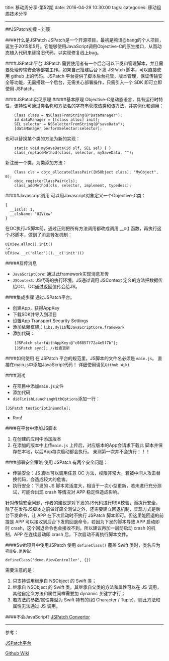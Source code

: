 title: 移动周分享-第52期
date: 2016-04-29  10:30:00
tags:
categories: 移动组周技术分享

---



##JSPatch初探 - 刘康

####什么是JSPatch
JSPatch是一个开源项目，最初是腾讯@bang的个人项目，诞生于2015年5月。它能够使用JavaScript调用Objective-C的原生接口，从而动态植入代码来替换旧代码，以实现修复线上bug。

####JSPatch平台
JSPatch 需要使用者有一个后台可以下发和管理脚本，并且需要处理传输安全等部署工作。如果自己搭建后台下发 JSPatch 脚本，可以直接使用 github 上的代码。JSPatch 平台提供了脚本后台托管，版本管理，保证传输安全等功能，无需搭建一个后台，无需关心部署操作，只需引入一个 SDK 即可立即使用 JSPatch。

####JSPatch实现原理
#####基本原理
Objective-C是动态语言，具有运行时特性，该特性可通过类名称和方法名的字符串获取该类和该方法，并实例化和调用：

```
    Class class = NSClassFromString(@"DataManager");
    id dataManager = [[class alloc] init];
    SEL selector = NSSelectorFromString(@"saveData");
    [dataManager performSelector:selector];
```
也可以替换某个类的方法为新的实现：

```
    static void mySaveData(id slf, SEL sel) { }
    class_replaceMethod(class, selector, mySaveData, "");
```
新注册一个类，为类添加方法：

```
    Class cls = objc_allocateClassPair([NSObject class], "MyObject", 0);
    objc_registerClassPair(cls);
    class_addMethod(cls, selector, implement, typedesc);
```
#####Javascript调用
可以用Javascript对象定义一个Objective-C类：

```
{
  __isCls: 1,
  __clsName: "UIView"
}
```
在OC执行JS脚本前，通过正则把所有方法调用都改成调用 __c() 函数，再执行这个JS脚本，做到了消息转发机制：

```
UIView.alloc().init()
->
UIView.__c('alloc')().__c('init')()
```
#####互传消息
- `JavaScriptCore`: 通过此framework实现消息互传
- `JSContext`: JS代码的执行环境。JS通过调用 JSContext 定义的方法把数据传给OC，OC通过返回值传会给JS。

####集成步骤
通过JSPatch平台。

- 创建App，获得AppKey
- 下载SDK并导入到项目
- 设置App Transport Security Settings
- 添加依赖框架：`libz.dylib`和`JavaScriptCore.framework`
- 添加代码：

```
    [JSPatch startWithAppKey:@"c08857f72a4e5f7b"];
    [JSPatch sync]; //检查更新
```

####如何使用
在 JSPatch 平台的规范里，JS脚本的文件名必须是 `main.js`。
直接在main.js中添加JavaScript代码！
详细使用请见`Github Wiki`

####测试
- 在项目中添加`main.js`文件
- 添加代码
- `didFinishLaunchingWithOptions`添加一行：

```
[JSPatch testScriptInBundle];
```
- Run!

####在平台中添加JS脚本
1. 在创建的应用中添加版本
2. 在添加的版本中上传`main.js`
上传后，对应版本的App会请求下载此 脚本并保存在本地，以后App每次启动都会执行。
亲测第一次并不会执行！！！

####部署安全策略
使用 JSPatch 有两个安全问题：

- 传输安全：JS 脚本可以调用任意 OC 方法，权限非常大，若被中间人攻击替换代码，会造成较大的危害。
- 执行安全：下发的 JS 脚本灵活度大，相当于一次小型更新，若未进行充分测试，可能会出现 crash 等情况对 APP 稳定性造成影响。

针对传输安全问题，作者的建议是对下发的JS代码进行RSA校验，而执行安全，除了在发布JS脚本之前做好周全测试之外，还需要建立回退机制，实现方式是后台下发命令，让 APP 在下次启动时不执行 JSPatch 脚本即可。但这里能回退的前提是 APP 可以接收到后台下发的回退命令，若因为下发的脚本导致 APP 启动即时 crash，这个回退命令也会接收不到。所以建议再加一层防启动 crash 的机制，APP 在连续启动即 crash 后，下次启动不再执行脚本文件。

####Swift项目中使用JSPatch
使用 `defineClass()` 覆盖 Swift 类时，类名应为 `项目名.原类名`:

```
defineClass('demo.ViewController', {})
```
需要注意的是：
1. 只支持调用继承自 NSObject 的 Swift 类；
2. 继承自 NSObject 的 Swift 类，其继承自父类的方法和属性可以在 JS 调用，其他自定义方法和属性同样需要加 dynamic 关键字才行；
3. 若方法的参数/属性类型为 Swift 特有的(如 Character / Tuple)，则此方法和属性无法通过 JS 调用。

####不会JavaScript?
[JSPatch Convertor](http://bang590.github.io/JSPatchConvertor/)

---
参考：

[JSPatch平台](http://jspatch.com)

[Github Wiki](https://github.com/bang590/JSPatch/wiki)



